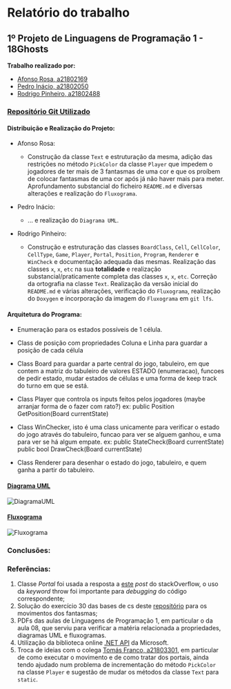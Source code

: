 ﻿<!--\mainpage-->
# Relatório do trabalho
## **1º Projeto de Linguagens de Programação 1 - 18Ghosts**

**Trabalho realizado por:**

- [Afonso Rosa, a21802169](https://github.com/AfonsoGR)
- [Pedro Inácio, a21802050](https://github.com/PmaiWoW)
- [Rodrigo Pinheiro, a21802488](https://github.com/RodrigoPrinheiro)

### [Repositório Git Utilizado](https://github.com/RodrigoPrinheiro/lp1_projeto1)

#### Distribuição e Realização do Projeto:

- Afonso Rosa:
    
    - Construção da classe `Text` e estruturação da mesma, adição das restrições no método `PickColor` da classe `Player` que impedem o jogadores de ter mais de 3 fantasmas de uma cor e que os proíbem de colocar fantasmas de uma cor após já não haver mais para meter. Aprofundamento substancial do ficheiro `README.md` e diversas alterações e realização do `Fluxograma`.
- Pedro Inácio:

    - ... e realização do `Diagrama UML`.
- Rodrigo Pinheiro:

    - Construção e estruturação das classes `BoardClass`, `Cell`, `CellColor`, `CellType`, `Game`, `Player`, `Portal`, `Position`, `Program`, `Renderer` e `WinCheck` e documentação adequada das mesmas. Realização das classes `x`, `x`, `etc` na sua **totalidade** e realização substancial/praticamente completa das classes `x`, `x`, `etc`. Correção da ortografia na classe `Text`. Realização da versão inicial do `README.md` e várias alterações, verificação do `Fluxograma`, realização do `Doxygen` e incorporação da imagem do `Fluxograma` em `git lfs`.

#### Arquitetura do Programa:

- Enumeração para os estados possíveis de 1 célula.

- Class de posição com propriedades Coluna e Linha para guardar 
	a posição de cada célula

- Class Board para guardar a parte central do jogo, tabuleiro, em que contem
	a matriz do tabuleiro de valores ESTADO (enumeracao), 
	funcoes de pedir estado, mudar estados de células e uma forma de keep track
	do turno em que se está.

- Class Player que controla os inputs feitos pelos jogadores 
	(maybe arranjar forma de o fazer com rato?) 
	ex: public Position GetPosition(Board currentState)

- Class WinChecker, isto é uma class unicamente para verificar o estado do jogo
	através do tabuleiro, funcao para ver se alguem ganhou, e uma para ver se
	há algum empate.
	ex: public StateCheck(Board currentState)
	public bool DrawCheck(Board currentState)

- Class Renderer para desenhar o estado do jogo, tabuleiro, e quem ganha
	a partir do tabuleiro.

#### [Diagrama UML](https://drive.google.com/file/d/1iydRDRKKwkLcJhz3KOTjGKMDG71ldKUa/view?usp=sharing)
![DiagramaUML](diagramaUml.png)

#### [Fluxograma](https://drive.google.com/file/d/1LfA4-4dr6Sf2HyhDFZUAkrbw2Wnu33jO/view?usp=sharing)
![Fluxograma](fluxograma.png)

### Conclusões:


### Referências:
1. Classe _Portal_ foi usada a resposta a [este](https://stackoverflow.com/questions/30258832/select-next-child-in-array-using-c-sharp) _post_ do stackOverflow, o uso da _keyword_ throw foi importante para _debugging_ do código correspondente;
2. Solução do exercício 30 das bases de cs deste [repositório](https://github.com/VideojogosLusofona/lp1_exercicios) para os movimentos dos fantasmas;
3. PDFs das aulas de Linguagens de Programação 1, em particular o da aula 08, que serviu para verificar a matéria relacionada a propriedades, diagramas UML e fluxogramas.
4. Utilização da biblioteca online [.NET API](https://docs.microsoft.com/en-us/dotnet/api/) da Microsoft.
5. Troca de ideias com o colega [Tomás Franco, a21803301](https://github.com/ThomasFranque), em particular de como executar o movimento e de como tratar dos portais, ainda tendo ajudado num problema de incrementação do método `PickColor` na classe `Player` e sugestão de mudar os métodos da classe `Text` para `static`.

